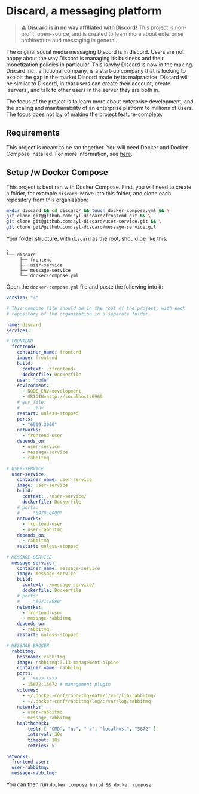 # Discard, a messaging platform

> :warning: **Discard is in no way affiliated with Discord!** This project is non-profit, open-source, and is created to learn more about enterprise architecture and messaging in general.

The original social media messaging Discord is in discord. Users are not happy about the way Discord is managing its business and their monetization policies in particular. This is why Discard is now in the making. Discard Inc., a fictional company, is a start-up company that is looking to exploit the gap in the market Discord made by its malpractice. Discard will be similar to Discord, in that users can create their account, create `servers', and talk to other users in the server they are both in.

The focus of the project is to learn more about enterprise development, and the scaling and maintainability of an enterprise platform to millions of users. The focus does not lay of making the project feature-complete.

## Requirements
This project is meant to be ran together. You will need Docker and Docker Compose installed. For more information, see [here](https://docs.docker.com/engine/install/).

## Setup /w Docker Compose

This project is best ran with Docker Compose. First, you will need to create a folder, for example `discard`. Move into this folder, and clone each repository from this organization:

```sh
mkdir discard && cd discard/ && touch docker-compose.yml && \
git clone git@github.com:syl-discard/frontend.git && \
git clone git@github.com:syl-discard/user-service.git && \
git clone git@github.com:syl-discard/message-service.git
```

Your folder structure, with `discard` as the root, should be like this:

```
.
└── discard
     ├── frontend
     ├── user-service
     ├── message-service
     └── docker-compose.yml
```

Open the `docker-compose.yml` file and paste the following into it:

```yml
version: "3"

# This compose file should be in the root of the project, with each 
# repository of the organization in a separate folder.

name: discard
services:

# FRONTEND
  frontend:
    container_name: frontend
    image: frontend
    build:
      context: ./frontend/
      dockerfile: Dockerfile
    user: "node"
    environment:
      - NODE_ENV=development
      - ORIGIN=http://localhost:6969
    # env_file:
    #   - .env
    restart: unless-stopped
    ports: 
      - "6969:3000"
    networks:
      - frontend-user
    depends_on:
      - user-service
      - message-service
      - rabbitmq

# USER-SERVICE
  user-service:
    container_name: user-service
    image: user-service
    build:
      context: ./user-service/
      dockerfile: Dockerfile
    # ports:
    #   - "6970:8080"
    networks:
      - frontend-user
      - user-rabbitmq
    depends_on:
      - rabbitmq
    restart: unless-stopped

# MESSAGE-SERVICE
  message-service:
    container_name: message-service
    image: message-service
    build:
      context: ./message-service/
      dockerfile: Dockerfile
    # ports:
    #   - "6971:8080"
    networks:
      - frontend-user
      - message-rabbitmq
    depends_on:
      - rabbitmq
    restart: unless-stopped

# MESSAGE BROKER
  rabbitmq:
    hostname: rabbitmq
    image: rabbitmq:3.13-management-alpine
    container_name: rabbitmq
    ports:
      # - 5672:5672
      - 15672:15672 # management plugin
    volumes:
      - ~/.docker-conf/rabbitmq/data/:/var/lib/rabbitmq/
      - ~/.docker-conf/rabbitmq/log/:/var/log/rabbitmq
    networks:
      - user-rabbitmq
      - message-rabbitmq
    healthcheck:
        test: [ "CMD", "nc", "-z", "localhost", "5672" ]
        interval: 30s
        timeout: 10s
        retries: 5

networks:
  frontend-user:
  user-rabbitmq:
  message-rabbitmq:
```

You can then run `docker compose build && docker compose`.
